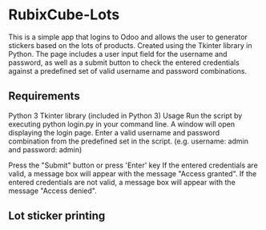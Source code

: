 # RubixCube-Lots

This is a simple app that logins to Odoo and allows the user to generator stickers based on the lots of products. 
Created using the Tkinter library in Python. The page includes a user input field for the username and password, as well as a submit button to check the entered credentials against a predefined set of valid username and password combinations.

## Requirements
Python 3
Tkinter library (included in Python 3)
Usage
Run the script by executing python login.py in your command line.
A window will open displaying the login page.
Enter a valid username and password combination from the predefined set in the script. (e.g. username: admin and password: admin)

Press the "Submit" button or press 'Enter' key
If the entered credentials are valid, a message box will appear with the message "Access granted".
If the entered credentials are not valid, a message box will appear with the message "Access denied".

## Lot sticker printing
